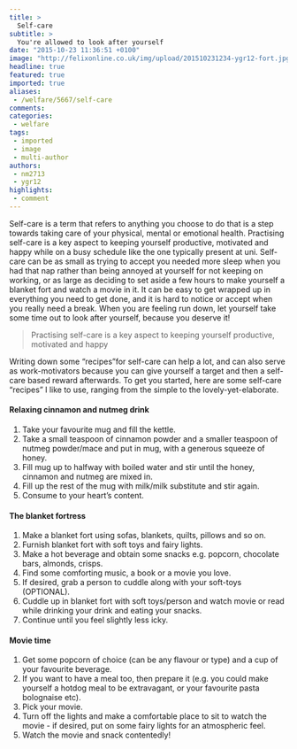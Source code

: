 ```yaml
---
title: >
  Self-care
subtitle: >
  You're allowed to look after yourself
date: "2015-10-23 11:36:51 +0100"
image: "http://felixonline.co.uk/img/upload/201510231234-ygr12-fort.jpg"
headline: true
featured: true
imported: true
aliases:
 - /welfare/5667/self-care
comments:
categories:
 - welfare
tags:
 - imported
 - image
 - multi-author
authors:
 - nm2713
 - ygr12
highlights:
 - comment
---
```


Self-care is a term that refers to anything you choose to do that is a step towards taking care of your physical, mental or emotional health. Practising self-care is a key aspect to keeping yourself productive, motivated and happy while on a busy schedule like the one typically present at uni. Self-care can be as small as trying to accept you needed more sleep when you had that nap rather than being annoyed at yourself for not keeping on working, or as large as deciding to set aside a few hours to make yourself a blanket fort and watch a movie in it. It can be easy to get wrapped up in everything you need to get done, and it is hard to notice or accept when you really need a break. When you are feeling run down, let yourself take some time out to look after yourself, because you deserve it!

> Practising self-care is a key aspect to keeping yourself productive, motivated and happy

Writing down some “recipes”for self-care can help a lot, and can also serve as work-motivators because you can give yourself a target and then a self-care based reward afterwards. To get you started, here are some self-care “recipes” I like to use, ranging from the simple to the lovely-yet-elaborate.

#### Relaxing cinnamon and nutmeg drink

1. Take your favourite mug and fill the kettle.
2. Take a small teaspoon of cinnamon powder and a smaller teaspoon of nutmeg powder/mace and put in mug, with a generous squeeze of honey.
3. Fill mug up to halfway with boiled water and stir until the honey, cinnamon and nutmeg are mixed in.
4. Fill up the rest of the mug with milk/milk substitute and stir again.
5. Consume to your heart’s content.

#### The blanket fortress

1. Make a blanket fort using sofas, blankets, quilts, pillows and so on.
2. Furnish blanket fort with soft toys and fairy lights.
3. Make a hot beverage and obtain some snacks e.g. popcorn, chocolate bars, almonds, crisps.
4. Find some comforting music, a book or a movie you love.
5. If desired, grab a person to cuddle along with your soft-toys (OPTIONAL).
6. Cuddle up in blanket fort with soft toys/person and watch movie or read while drinking your drink and eating your snacks.
7. Continue until you feel slightly less icky.

#### Movie time

1. Get some popcorn of choice (can be any flavour or type) and a cup of your favourite beverage.
2. If you want to have a meal too, then prepare it (e.g. you could make yourself a hotdog meal to be extravagant, or your favourite pasta bolognaise etc).
3. Pick your movie.
4. Turn off the lights and make a comfortable place to sit to watch the movie - if desired, put on some fairy lights for an atmospheric feel.
5. Watch the movie and snack contentedly!
